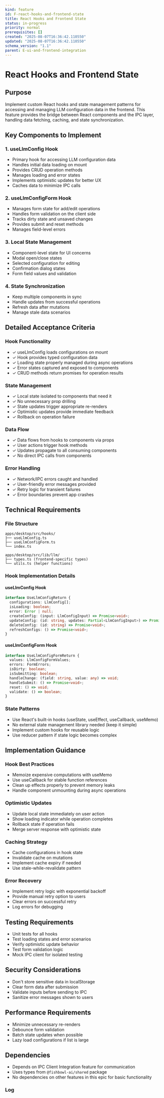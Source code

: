 ```yaml
---
kind: feature
id: F-react-hooks-and-frontend-state
title: React Hooks and Frontend State
status: in-progress
priority: normal
prerequisites: []
created: "2025-08-07T16:36:42.110550"
updated: "2025-08-07T16:36:42.110550"
schema_version: "1.1"
parent: E-ui-and-frontend-integration
---
```


# React Hooks and Frontend State

## Purpose

Implement custom React hooks and state management patterns for accessing and managing LLM configuration data in the frontend. This feature provides the bridge between React components and the IPC layer, handling data fetching, caching, and state synchronization.

## Key Components to Implement

### 1. useLlmConfig Hook

- Primary hook for accessing LLM configuration data
- Handles initial data loading on mount
- Provides CRUD operation methods
- Manages loading and error states
- Implements optimistic updates for better UX
- Caches data to minimize IPC calls

### 2. useLlmConfigForm Hook

- Manages form state for add/edit operations
- Handles form validation on the client side
- Tracks dirty state and unsaved changes
- Provides submit and reset methods
- Manages field-level errors

### 3. Local State Management

- Component-level state for UI concerns
- Modal open/close states
- Selected configuration for editing
- Confirmation dialog states
- Form field values and validation

### 4. State Synchronization

- Keep multiple components in sync
- Handle updates from successful operations
- Refresh data after mutations
- Manage stale data scenarios

## Detailed Acceptance Criteria

### Hook Functionality

- ✓ useLlmConfig loads configurations on mount
- ✓ Hook provides typed configuration data
- ✓ Loading state properly managed during async operations
- ✓ Error states captured and exposed to components
- ✓ CRUD methods return promises for operation results

### State Management

- ✓ Local state isolated to components that need it
- ✓ No unnecessary prop drilling
- ✓ State updates trigger appropriate re-renders
- ✓ Optimistic updates provide immediate feedback
- ✓ Rollback on operation failure

### Data Flow

- ✓ Data flows from hooks to components via props
- ✓ User actions trigger hook methods
- ✓ Updates propagate to all consuming components
- ✓ No direct IPC calls from components

### Error Handling

- ✓ Network/IPC errors caught and handled
- ✓ User-friendly error messages provided
- ✓ Retry logic for transient failures
- ✓ Error boundaries prevent app crashes

## Technical Requirements

### File Structure

```
apps/desktop/src/hooks/
├── useLlmConfig.ts
├── useLlmConfigForm.ts
└── index.ts

apps/desktop/src/lib/llm/
├── types.ts (frontend-specific types)
└── utils.ts (helper functions)
```

### Hook Implementation Details

#### useLlmConfig Hook

```typescript
interface UseLlmConfigReturn {
  configurations: LlmConfig[];
  isLoading: boolean;
  error: Error | null;
  createConfig: (input: LlmConfigInput) => Promise<void>;
  updateConfig: (id: string, updates: Partial<LlmConfigInput>) => Promise<void>;
  deleteConfig: (id: string) => Promise<void>;
  refreshConfigs: () => Promise<void>;
}
```

#### useLlmConfigForm Hook

```typescript
interface UseLlmConfigFormReturn {
  values: LlmConfigFormValues;
  errors: FormErrors;
  isDirty: boolean;
  isSubmitting: boolean;
  handleChange: (field: string, value: any) => void;
  handleSubmit: () => Promise<void>;
  reset: () => void;
  validate: () => boolean;
}
```

### State Patterns

- Use React's built-in hooks (useState, useEffect, useCallback, useMemo)
- No external state management library needed (keep it simple)
- Implement custom hooks for reusable logic
- Use reducer pattern if state logic becomes complex

## Implementation Guidance

### Hook Best Practices

- Memoize expensive computations with useMemo
- Use useCallback for stable function references
- Clean up effects properly to prevent memory leaks
- Handle component unmounting during async operations

### Optimistic Updates

- Update local state immediately on user action
- Show loading indicator while operation completes
- Rollback state if operation fails
- Merge server response with optimistic state

### Caching Strategy

- Cache configurations in hook state
- Invalidate cache on mutations
- Implement cache expiry if needed
- Use stale-while-revalidate pattern

### Error Recovery

- Implement retry logic with exponential backoff
- Provide manual retry option to users
- Clear errors on successful retry
- Log errors for debugging

## Testing Requirements

- Unit tests for all hooks
- Test loading states and error scenarios
- Verify optimistic update behavior
- Test form validation logic
- Mock IPC client for isolated testing

## Security Considerations

- Don't store sensitive data in localStorage
- Clear form data after submission
- Validate inputs before sending to IPC
- Sanitize error messages shown to users

## Performance Requirements

- Minimize unnecessary re-renders
- Debounce form validation
- Batch state updates when possible
- Lazy load configurations if list is large

## Dependencies

- Depends on IPC Client Integration feature for communication
- Uses types from `@fishbowl-ai/shared` package
- No dependencies on other features in this epic for basic functionality

### Log
